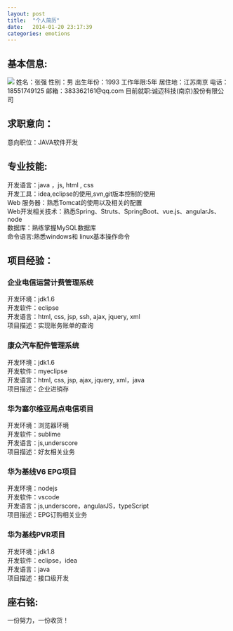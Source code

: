 ```yaml
---
layout: post
title:  "个人简历"
date:   2014-01-20 23:17:39
categories: emotions
---
```


## 基本信息:   
<img id="about" class="avatar-jianli" src="/crelle.github.io/static/img/avatar-jianli.png">
  姓名：张强  
  性别：男  
  出生年份：1993  
  工作年限:5年  	
  居住地：江苏南京  
  电话：18551749125  
  邮箱：383362161@qq.com  
  目前就职:诚迈科技(南京)股份有限公司  	

## 求职意向：
   意向职位：JAVA软件开发   

## 专业技能:   
  开发语言：java ，js, html , css  
  开发工具：idea,eclipse的使用,svn,git版本控制的使用  
 Web 服务器：熟悉Tomcat的使用以及相关的配置  
 Web开发相关技术：熟悉Spring、Struts、SpringBoot、vue.js、angularJs、node  
  数据库：熟练掌握MySQL数据库  
  命令语言:熟悉windows和 linux基本操作命令  

## 项目经验：

### 企业电信运营计费管理系统
  开发环境：jdk1.6  
  开发软件：eclipse  
  开发语言：html, css, jsp, ssh, ajax, jquery, xml  
  项目描述：实现账务账单的查询         
 
### 康众汽车配件管理系统  
开发环境：jdk1.6  
开发软件：myeclipse  
开发语言：html, css, jsp, ajax, jquery, xml，java  
项目描述：企业进销存  

### 华为塞尔维亚局点电信项目  
开发环境：浏览器环境  
开发软件：sublime  
开发语言：js,underscore  
项目描述：好友相关业务  

### 华为基线V6 EPG项目  
开发环境：nodejs  
开发软件：vscode  
开发语言：js,underscore，angularJS，typeScript  
项目描述：EPG订购相关业务  

### 华为基线PVR项目  
开发环境：jdk1.8  
开发软件：eclipse，idea  
开发语言：java  
项目描述：接口级开发  


## 座右铭:  
一份努力，一份收货！  
